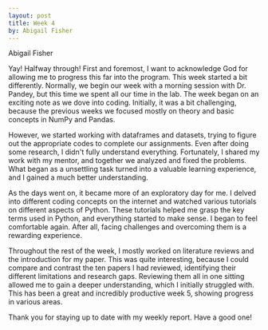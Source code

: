 ```yaml
---
layout: post
title: Week 4
by: Abigail Fisher
---
```

Abigail Fisher

Yay! Halfway through! First and foremost, I want to acknowledge God for allowing me to progress this far into the program. This week started a bit differently. Normally, we begin our week with a morning session with Dr. Pandey, but this time we spent all our time in the lab. The week began on an exciting note as we dove into coding. Initially, it was a bit challenging, because the previous weeks we focused mostly on theory and basic concepts in NumPy and Pandas.

However, we started working with dataframes and datasets, trying to figure out the appropriate codes to complete our assignments. Even after doing some research, I didn't fully understand everything. Fortunately, I shared my work with my mentor, and together we analyzed and fixed the problems. What began as a unsettling task turned into a valuable learning experience, and I gained a much better understanding.

As the days went on, it became more of an exploratory day for me. I delved into different coding concepts on the internet and watched various tutorials on different aspects of Python. These tutorials helped me grasp the key terms used in Python, and everything started to make sense. I began to feel comfortable again. After all, facing challenges and overcoming them is a rewarding experience.

Throughout the rest of the week, I mostly worked on literature reviews and the introduction for my paper. This was quite interesting, because I could compare and contrast the ten papers I had reviewed, identifying their different limitations and research gaps. Reviewing them all in one sitting allowed me to gain a deeper understanding, which I initially struggled with. This has been a great and incredibly productive week 5, showing progress in various areas.

Thank you for staying up to date with my weekly report. Have a good one!

